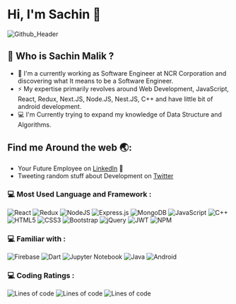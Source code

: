 # Hi, I'm Sachin :wave:

![Github_Header](https://user-images.githubusercontent.com/78909389/205107322-a79526f9-6db6-43b7-a265-b83bb1a064b1.png)

## 🤔 Who is Sachin Malik ?  
* 🏦 I'm a currently working as Software Engineer at NCR Corporation and discovering what It means to be a Software Engineer.  
* ⚡️ My expertise primarily revolves around Web Development, JavaScript, React, Redux, Next.JS, Node.JS, Nest.JS, C++ and have little bit of android development.  
* 💻 I'm Currently trying to expand my knowledge of Data Structure and Algorithms.  

## Find me Around the web :earth_asia::
* Your Future Employee on [LinkedIn](https://www.linkedin.com/in/sachin-malik-65b603197/) :office:  
* Tweeting random stuff about Development on [Twitter](https://twitter.com/SachinM66777739)  
    
    
 ### :computer: Most Used Language and Framework :
 ![React](https://img.shields.io/badge/react-%2320232a.svg?style=for-the-badge&logo=react&logoColor=%2361DAFB)
 ![Redux](https://img.shields.io/badge/redux-%23593d88.svg?style=for-the-badge&logo=redux&logoColor=white)
 ![NodeJS](https://img.shields.io/badge/node.js-6DA55F?style=for-the-badge&logo=node.js&logoColor=white)
 ![Express.js](https://img.shields.io/badge/express.js-%23404d59.svg?style=for-the-badge&logo=express&logoColor=%2361DAFB)
 ![MongoDB](https://img.shields.io/badge/MongoDB-%234ea94b.svg?style=for-the-badge&logo=mongodb&logoColor=white)
 ![JavaScript](https://img.shields.io/badge/javascript-%23323330.svg?style=for-the-badge&logo=javascript&logoColor=%23F7DF1E)
 ![C++](https://img.shields.io/badge/c++-%2300599C.svg?style=for-the-badge&logo=c%2B%2B&logoColor=white)
 ![HTML5](https://img.shields.io/badge/html5-%23E34F26.svg?style=for-the-badge&logo=html5&logoColor=white)
 ![CSS3](https://img.shields.io/badge/css3-%231572B6.svg?style=for-the-badge&logo=css3&logoColor=white)
 ![Bootstrap](https://img.shields.io/badge/bootstrap-%23563D7C.svg?style=for-the-badge&logo=bootstrap&logoColor=white)
 ![jQuery](https://img.shields.io/badge/jquery-%230769AD.svg?style=for-the-badge&logo=jquery&logoColor=white)
 ![JWT](https://img.shields.io/badge/JWT-black?style=for-the-badge&logo=JSON%20web%20tokens)
 ![NPM](https://img.shields.io/badge/NPM-%23000000.svg?style=for-the-badge&logo=npm&logoColor=white)
 
### :computer: Familiar with :
![Firebase](https://img.shields.io/badge/firebase-%23039BE5.svg?style=for-the-badge&logo=firebase)
![Dart](https://img.shields.io/badge/dart-%230175C2.svg?style=for-the-badge&logo=dart&logoColor=white)
![Jupyter Notebook](https://img.shields.io/badge/jupyter-%23FA0F00.svg?style=for-the-badge&logo=jupyter&logoColor=white)
![Java](https://img.shields.io/badge/java-%23ED8B00.svg?style=for-the-badge&logo=java&logoColor=white)
![Android](https://img.shields.io/badge/Android-3DDC84?style=for-the-badge&logo=android&logoColor=white)


### :computer: Coding Ratings :
![Lines of code](https://img.shields.io/badge/1000+%20Questions%20On%20LeetCode-orange)
![Lines of code](https://img.shields.io/badge/CodeChef%201655-blue)
![Lines of code](https://img.shields.io/badge/Ranked%2015th%20on%20InterviewBit%20(2018%20Batch)-orange)
